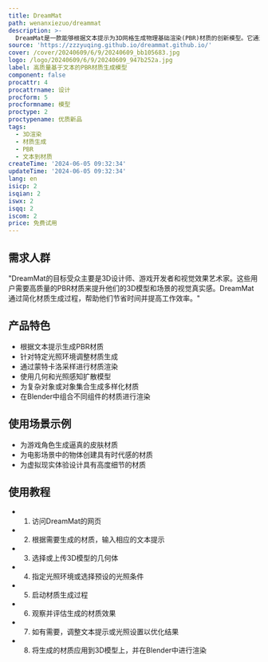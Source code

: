 ```yaml
---
title: DreamMat
path: wenanxiezuo/dreammat
description: >-
  DreamMat是一款能够根据文本提示为3D网格生成物理基础渲染(PBR)材质的创新模型。它通过解决现有2D扩散模型在材质分解上的不足，生成与给定几何体和光照环境一致且无内置阴影效果的高质量PBR材质。这一技术对于游戏和电影制作等下游任务具有重要意义，因为它能显著提升渲染质量并增强用户的视觉体验。
source: 'https://zzzyuqing.github.io/dreammat.github.io/'
cover: /cover/20240609/6/9/20240609_bb105683.jpg
logo: /logo/20240609/6/9/20240609_947b252a.jpg
label: 高质量基于文本的PBR材质生成模型
component: false
procattr: 4
procattrname: 设计
procform: 5
procformname: 模型
proctype: 2
proctypename: 优质新品
tags:
  - 3D渲染
  - 材质生成
  - PBR
  - 文本到材质
createTime: '2024-06-05 09:32:34'
updateTime: '2024-06-05 09:32:34'
lang: en
isicp: 2
isqian: 2
iswx: 2
isqq: 2
iscom: 2
price: 免费试用
---
```




## 需求人群
"DreamMat的目标受众主要是3D设计师、游戏开发者和视觉效果艺术家。这些用户需要高质量的PBR材质来提升他们的3D模型和场景的视觉真实感。DreamMat通过简化材质生成过程，帮助他们节省时间并提高工作效率。"

## 产品特色
* 根据文本提示生成PBR材质
* 针对特定光照环境调整材质生成
* 通过蒙特卡洛采样进行材质渲染
* 使用几何和光照感知扩散模型
* 为复杂对象或对象集合生成多样化材质
* 在Blender中组合不同组件的材质进行渲染

## 使用场景示例
* 为游戏角色生成逼真的皮肤材质
* 为电影场景中的物体创建具有时代感的材质
* 为虚拟现实体验设计具有高度细节的材质

## 使用教程
* 1. 访问DreamMat的网页
* 2. 根据需要生成的材质，输入相应的文本提示
* 3. 选择或上传3D模型的几何体
* 4. 指定光照环境或选择预设的光照条件
* 5. 启动材质生成过程
* 6. 观察并评估生成的材质效果
* 7. 如有需要，调整文本提示或光照设置以优化结果
* 8. 将生成的材质应用到3D模型上，并在Blender中进行渲染

  
